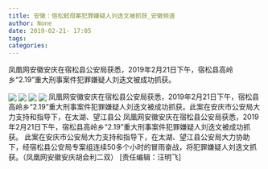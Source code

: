 ```yaml
---
title: 安徽：宿松弑母案犯罪嫌疑人刘迭文被抓获_安徽频道
author: None
date: 2019-02-21- 17:05
tags: 
categories: 
---
```

凤凰网安徽安庆在宿松县公安局获悉，2019年2月21日下午，宿松县高岭乡“2.19”重大刑事案件犯罪嫌疑人刘迭文被成功抓获。
<!-- more -->
                
<img align="center" border="0" src="http://p1.ifengimg.com/a/2019_08/47761b512944068_size155_w500_h457.jpg" />
                
<img align="center" border="0" src="http://p0.ifengimg.com/a/2019_08/051e8f3757d0f98_size166_w500_h497.jpg" />
            
<img align="center" border="0" src="http://p0.ifengimg.com/a/2019_08/73244ec3159c154_size185_w500_h580.jpg" />
<img align="center" border="0" src="http://p2.ifengimg.com/a/2016/0810/204c433878d5cf9size1_w16_h16.png" />
凤凰网安徽安庆在宿松县公安局获悉，2019年2月21日下午，宿松县高岭乡“2.19”重大刑事案件犯罪嫌疑人刘迭文被成功抓获。此案在安庆市公安局大力支持和指导下，在太湖、望江县公
凤凰网安徽安庆在宿松县公安局获悉，2019年2月21日下午，宿松县高岭乡“2.19”重大刑事案件犯罪嫌疑人刘迭文被成功抓获。
此案在安庆市公安局大力支持和指导下，在太湖、望江县公安局大力协助下，经宿松县公安局专案组连续50多个小时的冒雨奋战，将犯罪嫌疑人刘迭文抓获。（凤凰网安徽安庆胡会利二双）
[责任编辑：汪明飞]
            
